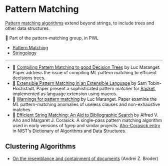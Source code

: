 # Pattern Matching

[Pattern matching algorithms](https://en.wikipedia.org/wiki/Pattern_matching) extend beyond strings, to include trees and other data structures. 

🧭 Part of the pattern-matching group, in PWL

* [Pattern Matching](../pattern_matching/README.md)
* [Stringology](../pattern_stringology/README.md)

----

* :scroll: [Compiling Pattern Matching to good Decision Trees](compiling-pattern-matching-to-good-decision-trees.pdf) by Luc Maranget. Paper address the issue of compiling ML pattern matching to efficient decisions trees.
* :scroll: [Extensible Pattern Matching in an Extensible Language](extensible-pattern-matching-extensible-language.pdf) by Sam Tobin-Hochstadt. Paper present a sophisticated pattern matcher for [Racket](http://racket-lang.org/), implemented as language extension using macros.
* :scroll: [Warnings for pattern matching](warnings-for-pattern-matching.pdf) by Luc Maranget. Paper examine the ML pattern-matching anomalies of useless clauses and non-exhaustive matches.
* :scroll: [Efficient String Matching: An Aid to Bibliographic Search](aho-corasick-string-matching.pdf) by Alfred V. Aho and Margaret J. Corasick. A single-pass pattern matching algorithm used in early versions of fgrep and similar projects. [Aho–Corasick entry](http://xlinux.nist.gov/dads//HTML/ahoCorasick.html) in NIST's Dictionary of Algorithms and Data Structures.

## Clustering Algorithms

* [On the resemblance and containment of documents](https://www.cs.princeton.edu/courses/archive/spr05/cos598E/bib/broder97resemblance.pdf) (Andrei Z. Broder)
